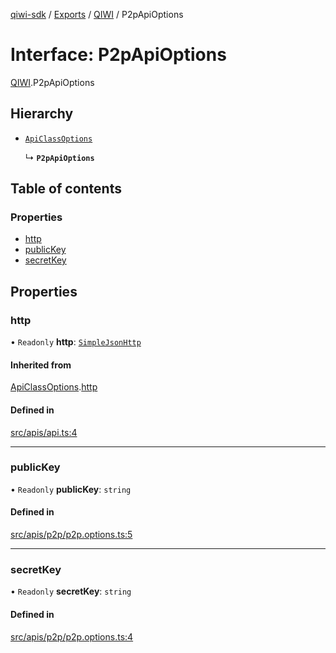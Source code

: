 [qiwi-sdk](../README.md) / [Exports](../modules.md) / [QIWI](../modules/QIWI.md) / P2pApiOptions

# Interface: P2pApiOptions

[QIWI](../modules/QIWI.md).P2pApiOptions

## Hierarchy

- [`ApiClassOptions`](internal_.ApiClassOptions.md)

  ↳ **`P2pApiOptions`**

## Table of contents

### Properties

- [http](QIWI.P2pApiOptions.md#http)
- [publicKey](QIWI.P2pApiOptions.md#publickey)
- [secretKey](QIWI.P2pApiOptions.md#secretkey)

## Properties

### http

• `Readonly` **http**: [`SimpleJsonHttp`](../classes/internal_.SimpleJsonHttp.md)

#### Inherited from

[ApiClassOptions](internal_.ApiClassOptions.md).[http](internal_.ApiClassOptions.md#http)

#### Defined in

[src/apis/api.ts:4](https://github.com/AlexXanderGrib/node-qiwi-sdk/blob/0b4e701/src/apis/api.ts#L4)

___

### publicKey

• `Readonly` **publicKey**: `string`

#### Defined in

[src/apis/p2p/p2p.options.ts:5](https://github.com/AlexXanderGrib/node-qiwi-sdk/blob/0b4e701/src/apis/p2p/p2p.options.ts#L5)

___

### secretKey

• `Readonly` **secretKey**: `string`

#### Defined in

[src/apis/p2p/p2p.options.ts:4](https://github.com/AlexXanderGrib/node-qiwi-sdk/blob/0b4e701/src/apis/p2p/p2p.options.ts#L4)
